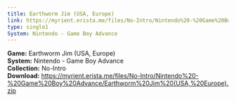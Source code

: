 ```yaml
---
title: Earthworm Jim (USA, Europe)
link: https://myrient.erista.me/files/No-Intro/Nintendo%20-%20Game%20Boy%20Advance/Earthworm%20Jim%20(USA,%20Europe).zip
type: single1
System: Nintendo - Game Boy Advance
---
```

<b>Game:</b> Earthworm Jim (USA, Europe)<br>
<b>System:</b> Nintendo - Game Boy Advance<br>
<b>Collection:</b> No-Intro<br>
<b>Download:</b> https://myrient.erista.me/files/No-Intro/Nintendo%20-%20Game%20Boy%20Advance/Earthworm%20Jim%20(USA,%20Europe).zip